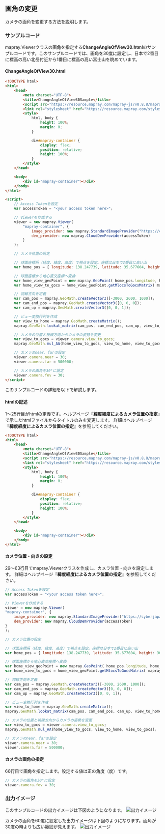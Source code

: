 <!---
title: "　1.3 画角の変更"
date: 2019-12-02T15:00:00+09:00
draft: false
description: "カメラの画角を変更する方法"
keywords: ["チュートリアル", "画角", "カメラ", "画角", "富士山", "北岳"]
type: tutorials
menu: main
weight: 2013
--->

## 画角の変更

カメラの画角を変更する方法を説明します。

### サンプルコード
mapray.Viewerクラスの画角を指定する**ChangeAngleOfView30.html**のサンプルコードです。このサンプルコードでは、画角を30度に設定し、日本で2番目に標高の高い北岳付近から1番目に標高の高い富士山を眺めています。

#### ChangeAngleOfView30.html

<!--@ 1 -->
```HTML
<!DOCTYPE html>
<html>
    <head>
        <meta charset="UTF-8">
        <title>ChangeAngleOfView30Sample</title>
        <script src="https://resource.mapray.com/mapray-js/v0.8.8/mapray.min.js"></script>
        <link rel="stylesheet" href="https://resource.mapray.com/styles/v1/mapray.css">
        <style>
            html, body {
                height: 100%;
                margin: 0;
            }

            div#mapray-container {
                display: flex;
                position: relative;
                height: 100%;
            }
        </style>
    </head>

    <body>
        <div id="mapray-container"></div>
    </body>
</html>

<script>
    // Access Tokenを設定
    var accessToken = "<your access token here>";

    // Viewerを作成する
    viewer = new mapray.Viewer(
        "mapray-container", {
            image_provider: new mapray.StandardImageProvider("https://cyberjapandata.gsi.go.jp/xyz/seamlessphoto/", ".jpg", 256, 2, 18),
            dem_provider: new mapray.CloudDemProvider(accessToken)
        }
    );

    // カメラ位置の設定

    // 球面座標系（経度、緯度、高度）で視点を設定。座標は日本で2番目に高い山
    var home_pos = { longitude: 138.247739, latitude: 35.677604, height: 3000 };

    // 球面座標から地心直交座標へ変換
    var home_view_geoPoint = new mapray.GeoPoint( home_pos.longitude, home_pos.latitude, home_pos.height );
    var home_view_to_gocs = home_view_geoPoint.getMlocsToGocsMatrix( mapray.GeoMath.createMatrix() );

    // 視線方向を定義
    var cam_pos = mapray.GeoMath.createVector3([-3000, 2600, 1000]);
    var cam_end_pos = mapray.GeoMath.createVector3([0, 0, 0]);
    var cam_up = mapray.GeoMath.createVector3([0, 0, 1]);

    // ビュー変換行列を作成
    var view_to_home = mapray.GeoMath.createMatrix();
    mapray.GeoMath.lookat_matrix(cam_pos, cam_end_pos, cam_up, view_to_home);

    // カメラの位置と視線方向からカメラの姿勢を変更
    var view_to_gocs = viewer.camera.view_to_gocs;
    mapray.GeoMath.mul_AA(home_view_to_gocs, view_to_home, view_to_gocs);

    // カメラのnear、farの設定
    viewer.camera.near = 30;
    viewer.camera.far = 500000;

    // カメラの画角を30°に設定
    viewer.camera.fov = 30;
</script>
```

このサンプルコードの詳細を以下で解説します。

#### htmlの記述
1～25行目がhtmlの定義です。ヘルプページ『**緯度経度によるカメラ位置の指定**』で示したhtmlファイルからタイトルのみを変更します。
詳細はヘルプページ『**緯度経度によるカメラ位置の指定**』を参照してください。

<!--@ 1 -->
```HTML
<!DOCTYPE html>
<html>
    <head>
        <meta charset="UTF-8">
        <title>ChangeAngleOfView30Sample</title>
        <script src="https://resource.mapray.com/mapray-js/v0.8.8/mapray.min.js"></script>
        <link rel="stylesheet" href="https://resource.mapray.com/styles/v1/mapray.css">
        <style>
            html, body {
                height: 100%;
                margin: 0;
            }

            div#mapray-container {
                display: flex;
                position: relative;
                height: 100%;
            }
        </style>
    </head>

    <body>
        <div id="mapray-container"></div>
    </body>
</html>
```

#### カメラ位置・向きの設定
29～63行目でmapray.Viewerクラスを作成し、カメラ位置・向きを設定します。
詳細はヘルプページ『**緯度経度によるカメラ位置の指定**』を参照してください。

<!--@ 28 -->
```JavaScript
// Access Tokenを設定
var accessToken = "<your access token here>";

// Viewerを作成する
viewer = new mapray.Viewer(
"mapray-container", {
    image_provider: new mapray.StandardImageProvider("https://cyberjapandata.gsi.go.jp/xyz/seamlessphoto/", ".jpg", 256, 2, 18),
    dem_provider: new mapray.CloudDemProvider(accessToken)
}
);

// カメラ位置の設定

// 球面座標系（経度、緯度、高度）で視点を設定。座標は日本で2番目に高い山
var home_pos = { longitude: 138.247739, latitude: 35.677604, height: 3000 };

// 球面座標から地心直交座標へ変換
var home_view_geoPoint = new mapray.GeoPoint( home_pos.longitude, home_pos.latitude, home_pos.height );
var home_view_to_gocs = home_view_geoPoint.getMlocsToGocsMatrix( mapray.GeoMath.createMatrix() );

// 視線方向を定義
var cam_pos = mapray.GeoMath.createVector3([-3000, 2600, 1000]);
var cam_end_pos = mapray.GeoMath.createVector3([0, 0, 0]);
var cam_up = mapray.GeoMath.createVector3([0, 0, 1]);

// ビュー変換行列を作成
var view_to_home = mapray.GeoMath.createMatrix();
mapray.GeoMath.lookat_matrix(cam_pos, cam_end_pos, cam_up, view_to_home);

// カメラの位置と視線方向からカメラの姿勢を変更
var view_to_gocs = viewer.camera.view_to_gocs;
mapray.GeoMath.mul_AA(home_view_to_gocs, view_to_home, view_to_gocs);

// カメラのnear、farの設定
viewer.camera.near = 30;
viewer.camera.far = 500000;
```

#### カメラの画角の指定
66行目で画角を指定します。設定する値は正の角度（度）です。

<!--@ 65 -->
```JavaScript
// カメラの画角を30°に設定
viewer.camera.fov = 30;
```

### 出力イメージ
このサンプルコードの出力イメージは下図のようになります。
![出力イメージ](image/SampleImageAngleOfView30.png)

カメラの画角を60度に設定した出力イメージは下図のようになります。画角が30度の時よりも広い範囲が見えます。
![出力イメージ](image/SampleImageAngleOfView60.png)
